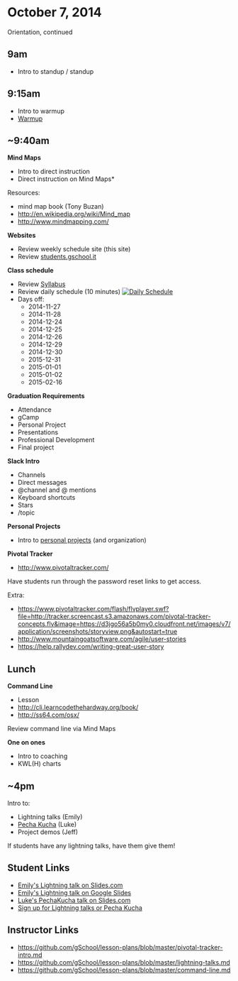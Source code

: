 # October 7, 2014

Orientation, continued

## 9am

* Intro to standup / standup

## 9:15am

* Intro to warmup
* [Warmup](http://www.mindgames.com/mindgame.php?mind=Brain+Workout&game=135)

## ~9:40am

**Mind Maps**

* Intro to direct instruction
* Direct instruction on Mind Maps*

Resources:

* mind map book (Tony Buzan)
* http://en.wikipedia.org/wiki/Mind_map
* http://www.mindmapping.com/

**Websites**

* Review weekly schedule site (this site)
* Review [students.gschool.it](https://students.gschool.it/)

**Class schedule**

* Review [Syllabus](/syllabus/index)
* Review daily schedule (10 minutes)
  [![Daily Schedule](/images/g4-weekly-schedule.png)](/images/g4-weekly-schedule.png)
* Days off:
    * 2014-11-27
    * 2014-11-28
    * 2014-12-24
    * 2014-12-25
    * 2014-12-26
    * 2014-12-29
    * 2014-12-30
    * 2015-12-31
    * 2015-01-01
    * 2015-01-02
    * 2015-02-16

**Graduation Requirements**

* Attendance
* gCamp
* Personal Project
* Presentations
* Professional Development
* Final project

**Slack Intro**

* Channels
* Direct messages
* @channel and @ mentions
* Keyboard shortcuts
* Stars
* /topic

**Personal Projects**

* Intro to [personal projects](/goals/personal-projects) (and organization)

**Pivotal Tracker**

* http://www.pivotaltracker.com/

Have students run through the password reset links to get access.

Extra:

* https://www.pivotaltracker.com/flash/flvplayer.swf?file=http://tracker.screencast.s3.amazonaws.com/pivotal-tracker-concepts.flv&image=https://d3jgo56a5b0my0.cloudfront.net/images/v7/application/screenshots/storyview.png&autostart=true
* http://www.mountaingoatsoftware.com/agile/user-stories
* https://help.rallydev.com/writing-great-user-story

## Lunch

**Command Line**

* Lesson
* http://cli.learncodethehardway.org/book/
* http://ss64.com/osx/

Review command line via Mind Maps

**One on ones**

* Intro to coaching
* KWL(H) charts

## ~4pm

Intro to:

* Lightning talks (Emily)
* [Pecha Kucha](http://www.pechakucha.org/) (Luke)
* Project demos (Jeff)

If students have any lightning talks, have them give them!

## Student Links
* [Emily's Lightning talk on Slides.com](https://slides.com/emilyplatzer/lightning-talks)
* [Emily's Lightning talk on Google Slides](https://docs.google.com/presentation/d/176uB7-QK7iKQgMYcUmFC5IIlZPvnDnefqS3D1FowndE)
* [Luke's PechaKucha talk on Slides.com](http://slides.com/lukebartel/pecha-kucha#/)
* [Sign up for Lightning talks or Pecha Kucha](http://bit.ly/1BDPj69)

## Instructor Links

* https://github.com/gSchool/lesson-plans/blob/master/pivotal-tracker-intro.md
* https://github.com/gSchool/lesson-plans/blob/master/lightning-talks.md
* https://github.com/gSchool/lesson-plans/blob/master/command-line.md
